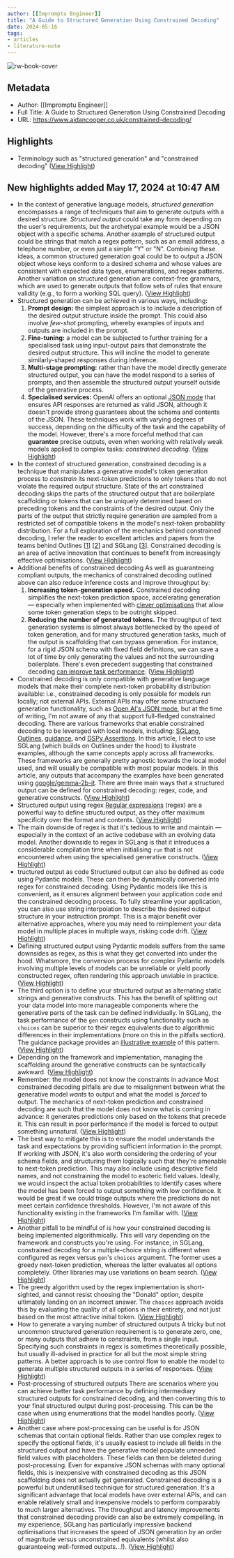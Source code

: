```yaml
---
author: [[Impromptu Engineer]]
title: "A Guide to Structured Generation Using Constrained Decoding"
date: 2024-05-16
tags: 
- articles
- literature-note
---
```

![rw-book-cover](https://www.aidancooper.co.uk/content/images/2024/04/constrain.webp)

## Metadata
- Author: [[Impromptu Engineer]]
- Full Title: A Guide to Structured Generation Using Constrained Decoding
- URL: https://www.aidancooper.co.uk/constrained-decoding/

## Highlights
- Terminology such as "structured generation" and "constrained decoding" ([View Highlight](https://read.readwise.io/read/01hy0wjqm990s98ddrys9ydxz3))
## New highlights added May 17, 2024 at 10:47 AM
- In the context of generative language models, *structured generation* encompasses a range of techniques that aim to generate outputs with a desired structure.
  *Structured output* could take any form depending on the user's requirements, but the archetypal example would be a JSON object with a specific schema. Another example of structured output could be strings that match a regex pattern, such as an email address, a telephone number, or even just a simple "Y" or "N". Combining these ideas, a common structured generation goal could be to output a JSON object whose keys conform to a desired schema and whose values are consistent with expected data types, enumerations, and regex patterns.
  Another variation on structured generation are context-free grammars, which are used to generate outputs that follow sets of rules that ensure validity (e.g., to form a working SQL query). ([View Highlight](https://read.readwise.io/read/01hy2sh08shjj946enetf45sy9))
- Structured generation can be achieved in various ways, including:
  1. **Prompt design:** the simplest approach is to include a description of the desired output structure inside the prompt. This could also involve *few-shot* prompting, whereby examples of inputs and outputs are included in the prompt.
  2. **Fine-tuning:** a model can be subjected to further training for a specialised task using input-output pairs that demonstrate the desired output structure. This will incline the model to generate similarly-shaped responses during inference.
  3. **Multi-stage prompting:** rather than have the model directly generate structured output, you can have the model respond to a series of prompts, and then assemble the structured output yourself outside of the generative process.
  4. **Specialised services:** OpenAI offers an optional [JSON mode](https://learn.microsoft.com/en-us/azure/ai-services/openai/how-to/json-mode?tabs=python&ref=aidancooper.co.uk) that ensures API responses are returned as valid JSON, although it doesn't provide strong guarantees about the schema and contents of the JSON.
  These techniques work with varying degrees of success, depending on the difficulty of the task and the capability of the model. However, there's a more forceful method that can **guarantee** precise outputs, even when working with relatively weak models applied to complex tasks: *constrained decoding.* ([View Highlight](https://read.readwise.io/read/01hy2sh5a4sew0y3ecwz3q972c))
- In the context of structured generation, constrained decoding is a technique that manipulates a generative model's token generation process to *constrain* its next-token predictions to only tokens that do not violate the required output structure.
  State of the art constrained decoding skips the parts of the structured output that are boilerplate scaffolding or tokens that can be uniquely determined based on preceding tokens and the constraints of the desired output. Only the parts of the output that strictly require generation are sampled from a restricted set of compatible tokens in the model's next-token probability distribution.
  For a full exploration of the mechanics behind constrained decoding, I refer the reader to excellent articles and papers from the teams behind Outlines [[1](https://blog.dottxt.co/coalescence.html?ref=aidancooper.co.uk)] [[2](https://arxiv.org/abs/2307.09702?ref=aidancooper.co.uk)] and SGLang [[3](https://lmsys.org/blog/2024-02-05-compressed-fsm/?ref=aidancooper.co.uk)]. Constrained decoding is an area of active innovation that continues to benefit from increasingly effective optimisations. ([View Highlight](https://read.readwise.io/read/01hy2sh9ax268pzsfeara14x47))
- Additional benefits of constrained decoding
  As well as guaranteeing compliant outputs, the mechanics of constrained decoding outlined above can also reduce inference costs and improve throughput by:
  1. **Increasing token-generation speed.** Constrained decoding simplifies the next-token prediction space, accelerating generation — especially when implemented with [clever optimisations](https://lmsys.org/blog/2024-02-05-compressed-fsm/?ref=aidancooper.co.uk) that allow some token generation steps to be outright skipped.
  2. **Reducing the number of generated tokens.** The throughput of text generation systems is almost always bottlenecked by the speed of token generation, and for many structured generation tasks, much of the output is scaffolding that can bypass generation. For instance, for a rigid JSON schema with fixed field definitions, we can save a lot of time by only generating the values and not the surrounding boilerplate.
  There's even precedent suggesting that constrained decoding [can improve task performance](https://blog.dottxt.co/performance-gsm8k.html?ref=aidancooper.co.uk). ([View Highlight](https://read.readwise.io/read/01hy2she9txg3xjqg05weqqt97))
- Constrained decoding is only compatible with generative language models that make their complete next-token probability distribution available: i.e., constrained decoding is only possible for models run locally; not external APIs.
  External APIs may offer some structured generation functionality, such as [Open AI's JSON mode](https://learn.microsoft.com/en-us/azure/ai-services/openai/how-to/json-mode?tabs=python&ref=aidancooper.co.uk), but at the time of writing, I'm not aware of any that support full-fledged constrained decoding.
  There are various frameworks that enable constrained decoding to be leveraged with local models, including: [SGLang](https://github.com/sgl-project/sglang/tree/main?ref=aidancooper.co.uk), [Outlines](https://github.com/outlines-dev/outlines?ref=aidancooper.co.uk), [guidance](https://github.com/guidance-ai/guidance?ref=aidancooper.co.uk), and [DSPy Assertions](https://arxiv.org/abs/2312.13382?ref=aidancooper.co.uk). In this article, I elect to use SGLang (which builds on Outlines under the hood) to illustrate examples, although the same concepts apply across all frameworks.
  These frameworks are generally pretty agnostic towards the local model used, and will usually be compatible with most popular models. In this article, any outputs that accompany the examples have been generated using [google/gemma-2b-it](https://huggingface.co/google/gemma-2b-it?ref=aidancooper.co.uk).
  There are three main ways that a structured output can be defined for constrained decoding: regex, code, and generative constructs. ([View Highlight](https://read.readwise.io/read/01hy2shjpx26ey2ywbvzy97jsk))
- Structured output using regex
  [Regular expressions](https://en.wikipedia.org/wiki/Regular_expression?ref=aidancooper.co.uk) (regex) are a powerful way to define structured output, as they offer maximum specificity over the format and contents. ([View Highlight](https://read.readwise.io/read/01hy2shw2rwx43ebbvh71365w1))
- The main downside of regex is that it's tedious to write and maintain — especially in the context of an active codebase with an evolving data model. Another downside to regex in SGLang is that it introduces a considerable compilation time when initialising `run` that is not encountered when using the specialised generative constructs. ([View Highlight](https://read.readwise.io/read/01hy2sj1vdz87js2c704jjhhqp))
- tructured output as code
  Structured output can also be defined as code using Pydantic models. These can then be dynamically converted into regex for constrained decoding. Using Pydantic models like this is convenient, as it ensures alignment between your application code and the constrained decoding process. To fully streamline your application, you can also use string interpolation to describe the desired output structure in your instruction prompt. This is a major benefit over alternative approaches, where you may need to reimplement your data model in multiple places in multiple ways, risking code drift. ([View Highlight](https://read.readwise.io/read/01hy2sj7ywr95mz8frqh0asfcy))
- Defining structured output using Pydantic models suffers from the same downsides as regex, as this is what they get converted into under the hood.
  Whatsmore, the conversion process for complex Pydantic models involving multiple levels of models can be unreliable or yield poorly constructed regex, often rendering this approach unviable in practice. ([View Highlight](https://read.readwise.io/read/01hy2sjc15mj5hrtb3nke8pcqa))
- The third option is to define your structured output as alternating static strings and generative constructs. This has the benefit of splitting out your data model into more manageable components where the generative parts of the task can be defined individually. In SGLang, the task performance of the `gen` constructs using functionality such as `choices` can be superior to their regex equivalents due to algorithmic differences in their implementations (more on this in the pitfalls section).
  The guidance package provides an [illustrative example](https://github.com/guidance-ai/guidance?tab=readme-ov-file&ref=aidancooper.co.uk#guidance-acceleration) of this pattern. ([View Highlight](https://read.readwise.io/read/01hy2sjk0ss8xktqty2b0xbw4n))
- Depending on the framework and implementation, managing the scaffolding around the generative constructs can be syntactically awkward. ([View Highlight](https://read.readwise.io/read/01hy2sjwnv9d7tjmfph3gb6cr6))
- Remember: the model does not know the constraints in advance
  Most constrained decoding pitfalls are due to misalignment between what the generative model *wants* to output and what the model is *forced* to output. The mechanics of next-token prediction and constrained decoding are such that the model does not know what is coming in advance: it generates predictions only based on the tokens that precede it.
  This can result in poor performance if the model is forced to output something unnatural. ([View Highlight](https://read.readwise.io/read/01hy2sk16fm376cc0ewvd7chs5))
- The best way to mitigate this is to ensure the model understands the task and expectations by providing sufficient information in the prompt. If working with JSON, it's also worth considering the ordering of your schema fields, and structuring them logically such that they're amenable to next-token prediction. This may also include using descriptive field names, and not constraining the model to esoteric field values.
  Ideally, we would inspect the actual token probabilities to identify cases where the model has been forced to output something with low confidence. It would be great if we could triage outputs where the predictions do not meet certain confidence thresholds. However, I'm not aware of this functionality existing in the frameworks I'm familiar with. ([View Highlight](https://read.readwise.io/read/01hy2sk51pk6xy97yx61krqypv))
- Another pitfall to be mindful of is how your constrained decoding is being implemented algorithmically. This will vary depending on the framework and constructs you're using. For instance, in SGLang, constrained decoding for a multiple-choice string is different when configured as regex versus `gen`'s `choices` argument. The former uses a greedy next-token prediction, whereas the latter evaluates all options completely. Other libraries may use variations on beam search. ([View Highlight](https://read.readwise.io/read/01hy2skbf41dts0ze17x0pgrpa))
- The greedy algorithm used by the regex implementation is short-sighted, and cannot resist choosing the "Donald" option, despite ultimately landing on an incorrect answer. The `choices` approach avoids this by evaluating the quality of all options in their entirety, and not just based on the most attractive initial token. ([View Highlight](https://read.readwise.io/read/01hy2skgj0hj8xpw9v6hhrqj7e))
- How to generate a varying number of structured outputs
  A tricky but not uncommon structured generation requirement is to generate zero, one, or many outputs that adhere to constraints, from a single input. Specifying such constraints in regex is sometimes theoretically possible, but usually ill-advised in practice for all but the most simple string patterns. A better approach is to use control flow to enable the model to generate multiple structured outputs in a series of responses. ([View Highlight](https://read.readwise.io/read/01hy2skr3jzs8bs842zhkvvfyn))
- Post-processing of structured outputs
  There are scenarios where you can achieve better task performance by defining intermediary structured outputs for constrained decoding, and then converting this to your final structured output during post-processing.
  This can be the case when using enumerations that the model handles poorly. ([View Highlight](https://read.readwise.io/read/01hy2sm1mq786h527m526z94k6))
- Another case where post-processing can be useful is for JSON schemas that contain optional fields. Rather than use complex regex to specify the optional fields, it's usually easiest to include all fields in the structured output and have the generative model populate unneeded field values with placeholders. These fields can then be deleted during post-processing. Even for expansive JSON schemas with many optional fields, this is inexpensive with constrained decoding as this JSON scaffolding does not actually get generated.
  Constrained decoding is a powerful but underutilised technique for structured generation. It's a significant advantage that local models have over external APIs, and can enable relatively small and inexpensive models to perform comparably to much larger alternatives.
  The throughput and latency improvements that constrained decoding provide can also be extremely compelling. In my experience, SGLang has particularly impressive backend optimisations that increases the speed of JSON generation by an order of magnitude versus unconstrained equivalents (whilst also guaranteeing well-formed outputs...!). ([View Highlight](https://read.readwise.io/read/01hy2smf0ydky8897emr3dn50w))

